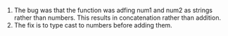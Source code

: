 1) The bug was that the function was adfing num1 and num2 as strings rather than numbers. This results in concatenation rather than addition.
2) The fix is to type cast to numbers before adding them.
